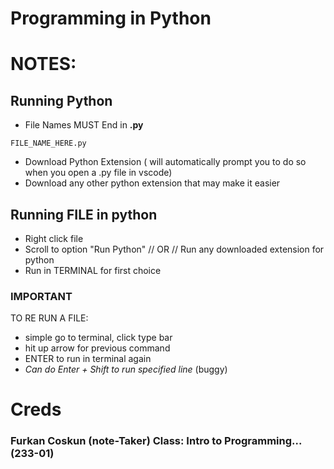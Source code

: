 # Programming in Python

# NOTES:

## Running Python
- File Names MUST End in **.py**
```
FILE_NAME_HERE.py
```
- Download Python Extension ( will automatically prompt you to do so when you open a .py file in vscode)
- Download any other python extension that may make it easier
## Running FILE in python
- Right click file
- Scroll to option "Run Python" // OR // Run any downloaded extension for python
- Run in TERMINAL for first choice
### IMPORTANT
TO RE RUN A FILE: 
- simple go to terminal, click type bar 
- hit up arrow for previous command
- ENTER to run in terminal again
- *Can do Enter + Shift to run specified line* (buggy)

# Creds
### Furkan Coskun (note-Taker) Class: Intro to Programming...(233-01)
